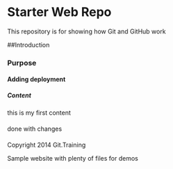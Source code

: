 # Starter Web Repo

This repository is for showing how Git and GitHub work


##Introduction

### Purpose


#### Adding deployment

##### Content
this is my first content

####
done with changes 

####
Copyright 2014 Git.Training

Sample website with plenty of files for demos

